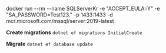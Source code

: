 docker run --rm --name SQLServerKr -e "ACCEPT_EULA=Y" -e "SA_PASSWORD=Test123." -p 1433:1433 -d mcr.microsoft.com/mssql/server:2019-latest

**Create migrations**
`dotnet ef migrations InitialCreate`

**Migrate**
`dotnet ef database update`
